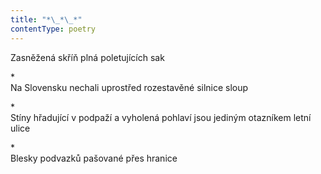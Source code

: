 ```yaml
---
title: "*\_*\_*"
contentType: poetry
---
```


<section>

Zasněžená skříň plná poletujících sak

</section>

<section>

\*  
Na Slovensku nechali uprostřed rozestavěné silnice sloup

\*  
Stíny hřadující v podpaží a vyholená pohlaví jsou jediným otazníkem letní ulice

\*  
Blesky podvazků pašované přes hranice

</section>

